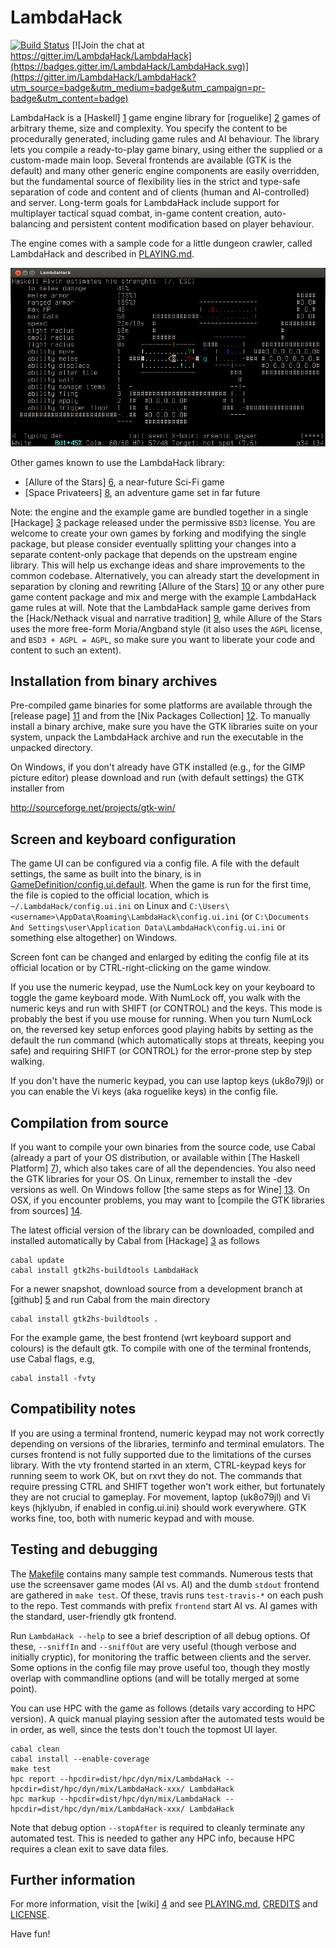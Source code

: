 LambdaHack
==========

[![Build Status](https://travis-ci.org/LambdaHack/LambdaHack.svg?branch=master)](https://travis-ci.org/LambdaHack/LambdaHack) [![Join the chat at https://gitter.im/LambdaHack/LambdaHack](https://badges.gitter.im/LambdaHack/LambdaHack.svg)](https://gitter.im/LambdaHack/LambdaHack?utm_source=badge&utm_medium=badge&utm_campaign=pr-badge&utm_content=badge)

LambdaHack is a [Haskell] [1] game engine library for [roguelike] [2]
games of arbitrary theme, size and complexity. You specify the content
to be procedurally generated, including game rules and AI behaviour.
The library lets you compile a ready-to-play game binary, using either
the supplied or a custom-made main loop. Several frontends are available
(GTK is the default) and many other generic engine components
are easily overridden, but the fundamental source of flexibility lies
in the strict and type-safe separation of code and content and of clients
(human and AI-controlled) and server. Long-term goals for LambdaHack include
support for multiplayer tactical squad combat, in-game content creation,
auto-balancing and persistent content modification based on player behaviour.

The engine comes with a sample code for a little dungeon crawler,
called LambdaHack and described in [PLAYING.md](GameDefinition/PLAYING.md).

![gameplay screenshot](https://raw.githubusercontent.com/LambdaHack/media/master/screenshot/raid1.png)

Other games known to use the LambdaHack library:

* [Allure of the Stars] [6], a near-future Sci-Fi game
* [Space Privateers] [8], an adventure game set in far future

Note: the engine and the example game are bundled together in a single
[Hackage] [3] package released under the permissive `BSD3` license.
You are welcome to create your own games by forking and modifying
the single package, but please consider eventually splitting your changes
into a separate content-only package that depends on the upstream
engine library. This will help us exchange ideas and share improvements
to the common codebase. Alternatively, you can already start the development
in separation by cloning and rewriting [Allure of the Stars] [10]
or any other pure game content package and mix and merge with the example
LambdaHack game rules at will. Note that the LambdaHack sample game
derives from the [Hack/Nethack visual and narrative tradition] [9],
while Allure of the Stars uses the more free-form Moria/Angband style
(it also uses the `AGPL` license, and `BSD3 + AGPL = AGPL`,
so make sure you want to liberate your code and content to such an extent).


Installation from binary archives
---------------------------------

Pre-compiled game binaries for some platforms are available through
the [release page] [11] and from the [Nix Packages Collection] [12].
To manually install a binary archive, make sure you have the GTK
libraries suite on your system, unpack the LambdaHack archive
and run the executable in the unpacked directory.

On Windows, if you don't already have GTK installed (e.g., for the GIMP
picture editor) please download and run (with default settings)
the GTK installer from

http://sourceforge.net/projects/gtk-win/


Screen and keyboard configuration
---------------------------------

The game UI can be configured via a config file.
A file with the default settings, the same as built into the binary, is in
[GameDefinition/config.ui.default](GameDefinition/config.ui.default).
When the game is run for the first time, the file is copied to the official
location, which is `~/.LambdaHack/config.ui.ini` on Linux and
`C:\Users\<username>\AppData\Roaming\LambdaHack\config.ui.ini`
(or `C:\Documents And Settings\user\Application Data\LambdaHack\config.ui.ini`
or something else altogether) on Windows.

Screen font can be changed and enlarged by editing the config file
at its official location or by CTRL-right-clicking on the game window.

If you use the numeric keypad, use the NumLock key on your keyboard
to toggle the game keyboard mode. With NumLock off, you walk with the numeric
keys and run with SHIFT (or CONTROL) and the keys. This mode is probably
the best if you use mouse for running. When you turn NumLock on,
the reversed key setup enforces good playing habits by setting as the default
the run command (which automatically stops at threats, keeping you safe)
and requiring SHIFT (or CONTROL) for the error-prone step by step walking.

If you don't have the numeric keypad, you can use laptop keys (uk8o79jl)
or you can enable the Vi keys (aka roguelike keys) in the config file.


Compilation from source
-----------------------

If you want to compile your own binaries from the source code,
use Cabal (already a part of your OS distribution, or available within
[The Haskell Platform] [7]), which also takes care of all the dependencies.
You also need the GTK libraries for your OS. On Linux, remember to install
the -dev versions as well. On Windows follow [the same steps as for Wine] [13].
On OSX, if you encounter problems, you may want to
[compile the GTK libraries from sources] [14].

The latest official version of the library can be downloaded,
compiled and installed automatically by Cabal from [Hackage] [3] as follows

    cabal update
    cabal install gtk2hs-buildtools LambdaHack

For a newer snapshot, download source from a development branch
at [github] [5] and run Cabal from the main directory

    cabal install gtk2hs-buildtools .

For the example game, the best frontend (wrt keyboard support and colours)
is the default gtk. To compile with one of the terminal frontends,
use Cabal flags, e.g,

    cabal install -fvty


Compatibility notes
-------------------

If you are using a terminal frontend, numeric keypad may not work
correctly depending on versions of the libraries, terminfo and terminal
emulators. The curses frontend is not fully supported due to the limitations
of the curses library. With the vty frontend started in an xterm,
CTRL-keypad keys for running seem to work OK, but on rxvt they do not.
The commands that require pressing CTRL and SHIFT together won't
work either, but fortunately they are not crucial to gameplay.
For movement, laptop (uk8o79jl) and Vi keys (hjklyubn, if enabled
in config.ui.ini) should work everywhere. GTK works fine, too, both
with numeric keypad and with mouse.


Testing and debugging
---------------------

The [Makefile](Makefile) contains many sample test commands.
Numerous tests that use the screensaver game modes (AI vs. AI)
and the dumb `stdout` frontend are gathered in `make test`.
Of these, travis runs `test-travis-*` on each push to the repo.
Test commands with prefix `frontend` start AI vs. AI games
with the standard, user-friendly gtk frontend.

Run `LambdaHack --help` to see a brief description of all debug options.
Of these, `--sniffIn` and `--sniffOut` are very useful (though verbose
and initially cryptic), for monitoring the traffic between clients
and the server. Some options in the config file may prove useful too,
though they mostly overlap with commandline options (and will be totally
merged at some point).

You can use HPC with the game as follows (details vary according
to HPC version). A quick manual playing session
after the automated tests would be in order, as well, since the tests don't
touch the topmost UI layer.

    cabal clean
    cabal install --enable-coverage
    make test
    hpc report --hpcdir=dist/hpc/dyn/mix/LambdaHack --hpcdir=dist/hpc/dyn/mix/LambdaHack-xxx/ LambdaHack
    hpc markup --hpcdir=dist/hpc/dyn/mix/LambdaHack --hpcdir=dist/hpc/dyn/mix/LambdaHack-xxx/ LambdaHack

Note that debug option `--stopAfter` is required to cleanly terminate
any automated test. This is needed to gather any HPC info, because HPC
requires a clean exit to save data files.


Further information
-------------------

For more information, visit the [wiki] [4]
and see [PLAYING.md](GameDefinition/PLAYING.md), [CREDITS](CREDITS)
and [LICENSE](LICENSE).

Have fun!



[1]: http://www.haskell.org/
[2]: http://roguebasin.roguelikedevelopment.org/index.php?title=Berlin_Interpretation
[3]: http://hackage.haskell.org/package/LambdaHack
[4]: https://github.com/LambdaHack/LambdaHack/wiki
[5]: http://github.com/LambdaHack/LambdaHack
[6]: http://allureofthestars.com
[7]: http://www.haskell.org/platform
[8]: https://github.com/tuturto/space-privateers
[9]: https://github.com/LambdaHack/LambdaHack/wiki/Sample-dungeon-crawler

[10]: https://github.com/AllureOfTheStars/Allure
[11]: https://github.com/LambdaHack/LambdaHack/releases/latest
[12]: http://hydra.cryp.to/search?query=LambdaHack
[13]: http://www.haskell.org/haskellwiki/GHC_under_Wine#Code_that_uses_gtk2hs
[14]: http://www.edsko.net/2014/04/27/haskell-including-gtk-on-mavericks

